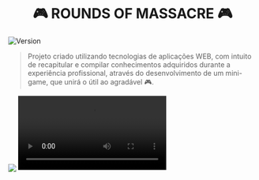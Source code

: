 <h1 align="center">🎮 ROUNDS OF MASSACRE 🎮</h1>
<p>
  <img alt="Version" src="https://img.shields.io/badge/version-0.1-blue.svg?cacheSeconds=2592000" />
</p>

> Projeto criado utilizando tecnologias de aplicações WEB, com intuito de recapitular e compilar conhecimentos adquiridos durante a experiência profissional, através do desenvolvimento de um mini-game, que unirá o útil ao agradável 🎮.

<img align="center" src="https://i.ibb.co/P15Whx1/mapa.png">

<video src="video.mp4">

## Author

👤 **Kesse Dias**

* Website: linkedin.com/in/kesse-dias
* Github: [@kessedias](https://github.com/kessedias)
